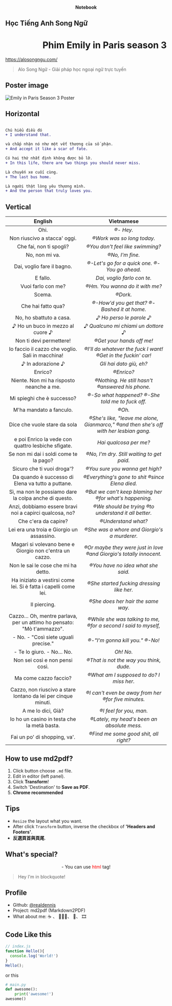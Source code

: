 #### <div style="text-align: center;">Notebook</div>
## Học Tiếng Anh Song Ngữ
# <div style="text-align: right;">Phim Emily in Paris season 3</div>
https://alosongngu.com/
> Alo Song Ngữ - Giải pháp học ngoại ngữ trực tuyến
## Poster image
![Emily in Paris Season 3 Poster](https://myhotposters.com/cdn/shop/products/mL6445_1024x1024.jpg? "Emily in Paris Season 3 Poster")
## Horizontal
```diff

Chú hiểu điều đó
+ I understand that.

và chấp nhận nó như một vết thương của số phận.
+ And accept it like a scar of fate.

Có hai thứ nhất định không được bỏ lỡ.
+ In this life, there are two things you should never miss.

Là chuyến xe cuối cùng.
+ The last bus home.

Là người thật lòng yêu thương mình.
+ And the person that truly loves you.
```
## Vertical
English | Vietnamese
:--------:|:------------:
Ohi. | *®- Hey.*
Non riuscivo a stacca' oggi. | *®Work was so long today.*
Che fai, non ti spogli? | *®You don't feel like swimming?*
No, non mi va. | *®No, I'm fine.*
Dai, voglio fare il bagno. | *®-Let's go for a quick one. ®-You go ahead.*
E fallo. | *Dai, voglio farlo con te.*
Vuoi farlo con me? | *®Hm. You wanna do it with me?*
Scema. | *®Dork.*
Che hai fatto qua? | *®-How'd you get that? ®-Bashed it at home.*
No, ho sbattuto a casa. | *♪ Ho perso le parole ♪*
♪ Ho un buco in mezzo al cuore ♪ | *♪ Qualcuno mi chiami un dottore ♪*
Non ti devi permettere! | *®Get your hands off me!*
Io faccio il cazzo che voglio. Sali in macchina! | *®I'll do whatever the fuck I want! ®Get in the fuckin' car!*
♪ In adorazione ♪ | *Gli hai dato giù, eh?*
Enrico? | *®Enrico?*
Niente. Non mi ha risposto neanche a me. | *®Nothing. He still hasn't ®answered his phone.*
Mi spieghi che è successo? | *®-So what happened? ®-She told me to fuck off.*
M'ha mandato a fanculo. | *®Oh.*
Dice che vuole stare da sola | *®She's like, "leave me alone, Gianmarco," ®and then she's off with her lesbian gang.*
e poi Enrico la vede con quattro lesbiche sfigate. | *Hai qualcosa per me?*
Se non mi dai i soldi come te la pago? | *®No, I'm dry. Still waiting to get paid.*
Sicuro che ti vuoi droga'? | *®You sure you wanna get high?*
Da quando è successo di Elena va tutto a puttane. | *®Everything's gone to shit ®since Elena died.*
Sì, ma non le possiamo dare la colpa anche di questo. | *®But we can't keep blaming her ®for what's happening.*
Anzi, dobbiamo essere bravi noi a capirci qualcosa, no? | *®We should be trying ®to understand it all better.*
Che c'era da capire? | *®Understand what?*
Lei era una troia e Giorgio un assassino. | *®She was a whore and Giorgio's a murderer.*
Magari si volevano bene e Giorgio non c'entra un cazzo. | *®Or maybe they were just in love ®and Giorgio's totally innocent.*
Non le sai le cose che mi ha detto. | *®You have no idea what she said.*
Ha iniziato a vestirsi come lei. Si è fatta i capelli come lei. | *®She started fucking dressing like her.*
Il piercing. | *®She does her hair the same way.*
Cazzo… Oh, mentre parlava, per un attimo ho pensato: "Mò t'ammazzo". | *®While she was talking to me, ®for a second I said to myself,*
\- No. - "Così siete uguali precise." | *®-"I'm gonna kill you." ®-No!*
\- Te lo giuro. - No… No. | *Oh! No.*
Non sei così e non pensi così. | *®That is not the way you think, dude.*
Ma come cazzo faccio? | *®What am I supposed to do? I miss her.*
Cazzo, non riuscivo a stare lontano da lei per cinque minuti. | *®I can't even be away from her ®for five minutes.*
A me lo dici, Già? | *®I feel for you, man.*
Io ho un casino in testa che la metà basta. | *®Lately, my head's been an absolute mess.*
Fai un po' di shopping, va'. | *®Find me some good shit, all right?*

## How to use md2pdf?
1. Click button choose `.md` file.
2. Edit in editor (left panel).
3. Click **Transform**!
4. Switch 'Destination' to **Save as PDF**.
4. **Chrome recommended**

## Tips
- `Resize` the layout what you want.
- After click `Transform` button, inverse the checkbox of **'Headers and Footers'**. 
- **反選頁首與頁尾**.

## What's special?

<div style="text-align: center;">
- You can use <span style="color:red">html</span> tag!
</div>
<blockquote>Hey I'm in blockquote!</blockquote>

## Profile
- Github: [@realdennis](https://github.com/realdennis)
- Project: md2pdf (Markdown2PDF)
- What about me: ☕ 、 👨🏻‍💻️、 🍕、 🎞️

## Code Like this
```javascript
// index.js
function Hello(){
  console.log('World!')
}
Hello();
```

or this

```python
# main.py
def awesome():
    print('awesome!')
awesome()
```

